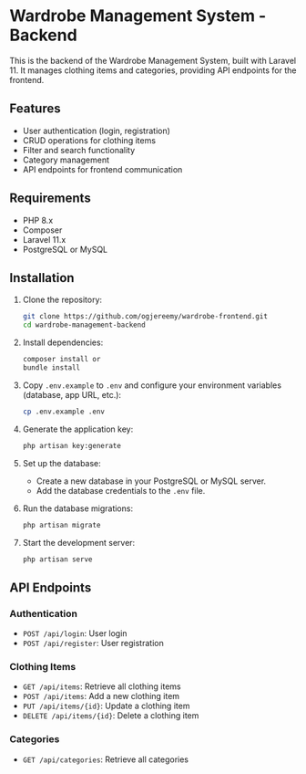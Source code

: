 # Wardrobe Management System - Backend

This is the backend of the Wardrobe Management System, built with Laravel 11. It manages clothing items and categories, providing API endpoints for the frontend.

## Features

- User authentication (login, registration)
- CRUD operations for clothing items
- Filter and search functionality
- Category management
- API endpoints for frontend communication

## Requirements

- PHP 8.x
- Composer
- Laravel 11.x
- PostgreSQL or MySQL

## Installation

1. Clone the repository:

    ```bash
    git clone https://github.com/ogjereemy/wardrobe-frontend.git
    cd wardrobe-management-backend
    ```

2. Install dependencies:

    ```bash
    composer install or 
    bundle install
    ```

3. Copy `.env.example` to `.env` and configure your environment variables (database, app URL, etc.):

    ```bash
    cp .env.example .env
    ```

4. Generate the application key:

    ```bash
    php artisan key:generate
    ```

5. Set up the database:

    - Create a new database in your PostgreSQL or MySQL server.
    - Add the database credentials to the `.env` file.

6. Run the database migrations:

    ```bash
    php artisan migrate
    ```

7. Start the development server:

    ```bash
    php artisan serve
    ```

## API Endpoints

### Authentication
- `POST /api/login`: User login
- `POST /api/register`: User registration

### Clothing Items
- `GET /api/items`: Retrieve all clothing items
- `POST /api/items`: Add a new clothing item
- `PUT /api/items/{id}`: Update a clothing item
- `DELETE /api/items/{id}`: Delete a clothing item

### Categories
- `GET /api/categories`: Retrieve all categories

